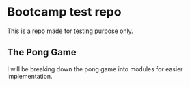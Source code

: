# Bootcamp test repo

This is a repo made for testing purpose only.

## The Pong Game

I will be breaking down the pong game into modules for easier implementation.